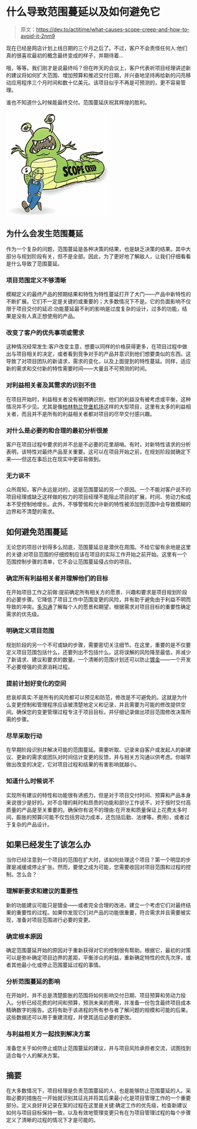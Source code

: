 # 什么导致范围蔓延以及如何避免它

> 原文：<https://dev.to/actitime/what-causes-scope-creep-and-how-to-avoid-it-2nm9>

现在已经是网店计划上线日期的三个月之后了。不过，客户不会责怪任何人:他们真的很喜欢最初的概念最终变成的样子，并期待着…

哦，等等。我们刚才是说最终吗？但在昨天的会议上，客户代表听项目经理讲述新的建议将如何扩大范围、增加预算和推迟交付日期，并兴奋地坚持再给新的闪亮移动应用程序三个月时间和数十亿美元。该项目似乎不再是可预测的，更不容易管理。

谁也不知道什么时候能最终交付。范围蔓延庆祝其辉煌的胜利。

[![](img/15f07a74b510ab14a59845e6a17a1286.png)](https://res.cloudinary.com/practicaldev/image/fetch/s--GRNBqs1a--/c_limit%2Cf_auto%2Cfl_progressive%2Cq_auto%2Cw_880/https://wwwwp.actitime.com/wp-content/uploads/2019/06/img-scope-creep.png)

## 为什么会发生范围蔓延

作为一个复杂的问题，范围蔓延是各种决策的结果，也是缺乏决策的结果。其中大部分与规划阶段有关，但不是全部。因此，为了更好地了解敌人，让我们仔细看看是什么导致了范围蔓延。

### 项目范围定义不够清晰

模糊定义的最终产品的预期结果和特性为特性蔓延打开了大门——产品中新特性的不断扩展。它们不一定是关键的或重要的；大多数情况下不是。它的负面影响不仅限于项目交付的延迟:功能蔓延最不利的影响是过度复杂的设计，过多的功能，结果是没有人真正想使用的产品。

### 改变了客户的优先事项或需求

这种情况经常发生:客户改变主意，想要以同样的价格获得更多，在项目过程中做出与项目相关的决定，或者看到竞争对手的产品并意识到他们想要类似的东西。这导致了对项目团队的新请求，需求的变化，以及上面提到的特性蔓延。同样，适应新的需求和交付新的特性需要时间——大量且不可预测的时间。

### 对利益相关者及其需求的识别不佳

在项目开始时，利益相关者没有被明确识别，他们的利益没有被考虑或平衡，这种情况并不少见。尤其是像[柏林勃兰登堡机场](https://en.wikipedia.org/wiki/Berlin_Brandenburg_Airport)这样的大型项目，这里有太多的利益相关者，而且并不是所有的利益相关者都对项目的尽早交付感兴趣。

### 对什么是必要的和合理的最初分析很差

客户在项目过程中要求的并不总是不必要的花里胡哨。有时，对新特性请求的分析表明，该特性对最终产品至关重要。这可以在项目开始之前，在规划阶段就确定下来——但这在事后比在现实中更容易做到。

### 无力说不

众所周知，客户永远是对的，这是范围蔓延的另一个原因。一个不能对客户说不的项目经理或缺乏这样做的权力的项目经理不能阻止项目的扩展，时间、劳动力和成本不受控制地增长。此外，不够警惕和允许新的特性被添加到范围中会导致模糊的边界和不清楚的需求。

## 如何避免范围蔓延

无论您的项目计划得多么彻底，范围蔓延总是潜伏在周围。不给它留有余地是这里的关键:对项目范围的仔细控制应该在项目的实际工作开始之前开始。这里有一个范围控制步骤的清单，它不会让范围蔓延侵占你的项目。

### 确定所有利益相关者并理解他们的目标

在开始项目工作之前做:提前确定所有相关方的愿景、兴趣和要求是项目规划阶段的必要步骤。它降低了项目工作中范围变更的风险，并有助于避免由于利益不明而导致的冲突。[多沟通](/project-management/successful-communication)了解每个人的愿景和期望，根据需求对项目目标的重要性确定需求的优先级。

### 明确定义项目范围

规划阶段的另一个不可或缺的步骤，需要密切关注细节。在这里，重要的是不仅要定义项目范围包括什么，还要列出不包括什么。这将误解的风险降至最低，并减少了新请求、建议和要求的数量。一个清晰的范围计划还可以防止[镀金](https://en.wikipedia.org/wiki/Gold_plating_(project_management))——一个开发不必要增强的资源消耗过程。

### 提前计划好变化的空间

悲哀却真实:不是所有的风险都可以预见和防范，修改是不可避免的。这就是为什么变更控制和管理程序应该被清楚地定义和记录，并且需要为可能的修改提供空间。确保您的变更管理过程专注于项目目标，并仔细记录做出项目范围修改决策所需的步骤。

### 尽早采取行动

在早期阶段识别并解决可能的范围蔓延。需要听取、记录来自客户或发起人的新建议、更新的需求或团队对时间估计变更的反馈，并与相关方沟通以供考虑。你越早做出改变的决定，它对项目过程和结果的有害影响就越小。

### 知道什么时候说不

实现所有建议的特性和功能很有诱惑力，但是对于项目交付时间、预算和产品本身来说很少是好的。对不合理的耗时和昂贵的功能和部分工作说不，对于按时交付高质量的产品是至关重要的。确保你有说不的理由:在开发和质量保证上花费太多时间，膨胀的预算(可能不仅包括劳动力成本，还包括后勤、法律等。费用)，或者过于复杂的产品设计。

## 如果已经发生了该怎么办

当你已经注意到一个项目的范围在扩大时，该如何处理这个项目？第一个明显的步骤是减缓或停止扩张。然而，要使之成为可能，您需要收回对项目范围和过程的控制。怎么会？

### 理解新要求和建议的重要性

新的功能建议可能只是镀金——或者完全合理的改进。建立一个考虑它们对最终结果的重要性的过程。如果你发现它们对产品的功能很重要，符合需求并且需要被实现，准备对项目范围进行必要的变更。

### 确定根本原因

确定范围蔓延开始的原因对于重新获得对它的控制很有帮助。根据它，最初的对策可以是弥补确定项目边界的差距，平衡涉众的利益，重新确定特性的优先次序，或者其他最小化或停止范围蔓延过程的事情。

### 分析范围蔓延的影响

在开始时，并不总是清楚膨胀的范围将如何影响交付日期、项目预算和劳动力投入。分析已经花费的时间和预算，预测未来的费用，并准备一份包含最终项目成本精确数字的报告。这将有助于该进程的所有参与者了解问题的规模和可能的后果。这些数据还可以用于重建流程，并使其适应必要的更改。

### 与利益相关方一起找到解决方案

准备您关于如何停止或防止范围蔓延的建议，并与项目风险承担者交流，试图找到适合每个人的解决方案。

## 摘要

在大多数情况下，项目经理是负责范围蔓延的人，也是能够防止范围蔓延的人。采取必要的措施在一开始就识别其征兆并将其后果最小化是项目管理工作的一个重要部分。定义良好并记录在案的过程在这里是关键:确定工作的优先级，检查新建议如何与项目目标保持一致，以及有效地管理变更只有在为项目管理过程的每个步骤定义了清晰的过程的情况下才是可能的。